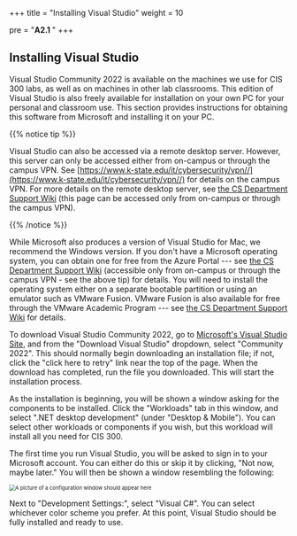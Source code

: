 +++
title = "Installing Visual Studio"
weight = 10

pre = "<b>A2.1 </b>"
+++

## Installing Visual Studio

Visual Studio Community 2022 is available on the machines we use
for CIS 300 labs, as well as on machines in other lab classrooms. This edition of Visual Studio is also freely available for installation on your own PC for your personal and classroom use. This section provides instructions for obtaining this software
from Microsoft and installing
it on your PC.

{{% notice tip %}}

Visual Studio can also be accessed via a remote desktop server. However, this server can only be accessed either from on-campus or through the campus VPN.  See [https://www.k-state.edu/it/cybersecurity/vpn//](https://www.k-state.edu/it/cybersecurity/vpn//) for details on the campus VPN. For more details on the remote desktop server, see [the CS Department Support
Wiki](https://support.cs.ksu.edu/CISDocs/wiki/Remote_Access#Remote_Windows_Access) (this page can be accessed only from on-campus or through the campus VPN).

{{% /notice %}}

While Microsoft also produces a version of Visual Studio for Mac, we recommend the Windows version. If you don't have a Microsoft operating system, you can
obtain one for free from the Azure Portal --- see [the CS Department Support Wiki](https://support.cs.ksu.edu/CISDocs/wiki/FAQ#I_need_some_software_by_Microsoft_for_a_project.2C_can_you_give_it_to_me.3F) (accessible only from on-campus or through the campus VPN - see the above tip) for details. You will need to install
the operating system either on a separate bootable partition or using
an emulator such as VMware Fusion. VMware Fusion is also available for
free through the VMware Academic Program --- see [the CS Department
Support Wiki](https://support.cs.ksu.edu/CISDocs/wiki/FAQ#VMWare) for
details.

To download Visual Studio Community 2022, go to [Microsoft's Visual Studio Site](https://visualstudio.microsoft.com/), and from the "Download Visual Studio" dropdown, select "Community 2022". This should normally begin downloading an installation file; if not, click the "click here to retry" link near the top of the page. When the download has completed, run the
file you downloaded. This will start the installation process.

As the installation is beginning, you will be shown a window
asking for the components to be installed. Click the "Workloads" tab
in this window, and select ".NET desktop development" (under "Desktop
& Mobile"). You can select other workloads or components if you wish,
but this workload will install all you need for CIS 300.

The first time you run Visual Studio, you will be asked to sign in to
your Microsoft account. You can either do this or skip it by clicking,
"Not now, maybe later." You will
then be shown a window resembling the following:

<img src="VisualStudioSetup.png" alt="A picture of a configuration window should appear
here" style="zoom:67%;" />

Next to "Development Settings:", select "Visual C#". You can select
whichever color scheme you prefer. At this point, Visual Studio should be fully installed and ready to
use.
